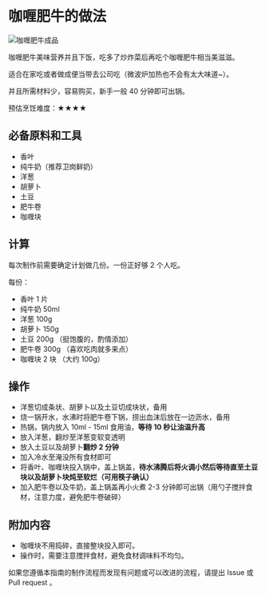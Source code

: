 # 咖喱肥牛的做法

![咖喱肥牛成品](./咖喱肥牛.jpg)

咖喱肥牛美味营养并且下饭，吃多了炒炸菜后再吃个咖喱肥牛相当美滋滋。

适合在家吃或者做成便当带去公司吃（微波炉加热也不会有太大味道~）。

并且所需材料少，容易购买，新手一般 40 分钟即可出锅。

预估烹饪难度：★★★★

## 必备原料和工具

- 香叶
- 纯牛奶（推荐卫岗鲜奶）
- 洋葱
- 胡萝卜
- 土豆
- 肥牛卷
- 咖喱块

## 计算

每次制作前需要确定计划做几份。一份正好够 2 个人吃。

每份：

- 香叶 1 片
- 纯牛奶 50ml
- 洋葱 100g
- 胡萝卜 150g
- 土豆 200g （挺饱腹的，酌情添加）
- 肥牛卷 300g （喜欢吃肉就多来点）
- 咖喱块 2 块 （大约 100g）

## 操作

- 洋葱切成条状、胡萝卜以及土豆切成块状，备用
- 烧一锅开水，水沸时将肥牛卷下锅，捞出血沫后放在一边沥水，备用
- 热锅，锅内放入 10ml - 15ml 食用油，**等待 10 秒让油温升高**
- 放入洋葱，翻炒至洋葱变软变透明
- 放入土豆以及胡萝卜**翻炒 2 分钟**
- 加入冷水至淹没所有食材即可
- 将香叶、咖喱块投入锅中，盖上锅盖，**待水沸腾后将火调小然后等待直至土豆块以及胡萝卜块炖至软烂（可用筷子确认）**
- 加入肥牛卷以及牛奶，盖上锅盖再小火煮 2-3 分钟即可出锅（用勺子搅拌食材，注意力度，避免肥牛卷破碎）

## 附加内容

- 咖喱块不用捣碎，直接整块投入即可。
- 操作时，需要注意搅拌食材，避免食材调味料不均匀。

如果您遵循本指南的制作流程而发现有问题或可以改进的流程，请提出 Issue 或 Pull request 。

